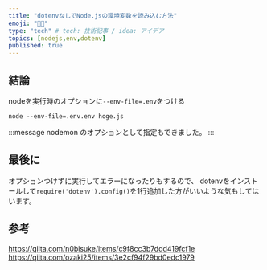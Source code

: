 ```yaml
---
title: "dotenvなしでNode.jsの環境変数を読み込む方法"
emoji: "👨‍🔧"
type: "tech" # tech: 技術記事 / idea: アイデア
topics: [nodejs,env,dotenv]
published: true
---
```


## 結論
nodeを実行時のオプションに`--env-file=.env`をつける
```
node --env-file=.env.env hoge.js
```
:::message
nodemon のオプションとして指定もできました。
:::


## 最後に
オプションつけずに実行してエラーになったりもするので、
dotenvをインストールして`require('dotenv').config()`を1行追加した方がいいような気もしてはいます。

## 参考
https://qiita.com/n0bisuke/items/c9f8cc3b7ddd419fcf1e
https://qiita.com/ozaki25/items/3e2cf94f29bd0edc1979
